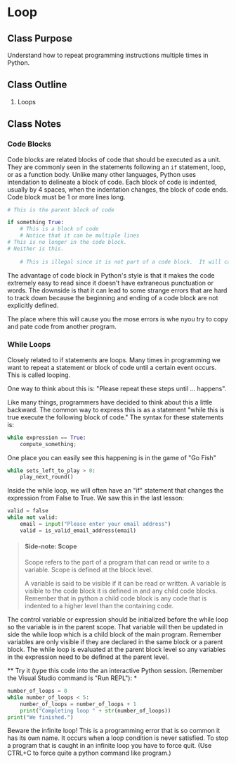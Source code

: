 # Loop

## Class Purpose

Understand how to repeat programming instructions multiple times in Python.

## Class Outline

1. Loops
   
	
## Class Notes

### Code Blocks

Code blocks are related blocks of code that should be executed as a unit.  They are commonly seen in the statements following an `if` statement, loop, or as a function body.  Unlike many other languages, Python uses intendation to delineate a block of code.  Each block of code is indented, usually by 4 spaces, when the indentation changes, the block of code ends.  Code block must be 1 or more lines long.

```python
# This is the parent block of code

if something True:
	# This is a block of code
	# Notice that it can be multiple lines
# This is no longer in the code block.
# Neither is this.
	
	# This is illegal since it is not part of a code block.  It will cause an 'Indentation Error'
```

The advantage of code block in Python's style is that it makes the code extremely easy to read since it doesn't have extraneous punctuation or words.  The downside is that it can lead to some strange errors that are hard to track down because the beginning and ending of a code block are not explicitly defined.

The place where this will cause you the mose errors is whe nyou try to copy and pate code from another program.

### While Loops

Closely related to if statements are loops.  Many times in programming we want to repeat a statement or block of code until a certain event occurs.  This is called looping.

One way to think about this is: "Please repeat these steps until ... happens".

Like many things, programmers have decided to think about this a little backward.  The common way to express this is as a statement "while this is true execute the following block of code."  The syntax for these statements is:

```python
while expression == True:
	compute_something;
```

One place you can easily see this happening is in the game of "Go Fish"

```python
while sets_left_to_play > 0:
	play_next_round()
```

Inside the while loop, we will often have an "if" statement that changes the expression from False to True. We saw this in the last lesson:

```python
valid = false
while not valid:
	email = input("Please enter your email address")
	valid = is_valid_email_address(email)
```

> #### Side-note: Scope  
> Scope refers to the part of a program that can read or write to a variable.  Scope is defined at the block level.  
>  
> A variable is said to be visible if it can be read or written.  A variable is visible to the code block it is defined in and any child code blocks.  Remember that in python a child code block is any code that is indented to a higher level than the containing code.  

The control variable or expression should be initialized before the while loop so the variable is in the parent scope.  That variable will then be updated in side the while loop which is a child block of the main program.  Remember variables are only visible if they are declared in the same block or a parent block.  The while loop is evaluated at the parent block level so any variables in the expression need to be defined at the parent level.

** Try it (type this code into the an interactive Python session.  (Remember the Visual Studio command is "Run REPL"): *
	
```python
number_of_loops = 0
while number_of_loops < 5:
	number_of_loops = number_of_loops + 1
	print("Completing loop " + str(number_of_loops))
print("We finished.")
```

Beware the infinite loop! This is a programming error that is so common it has its own name.  It occurs when a loop condition is never satisfied.  To stop a program that is caught in an infinite loop you have to force quit.  (Use CTRL+C to force quite a python command like program.)

